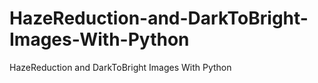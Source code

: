 # HazeReduction-and-DarkToBright-Images-With-Python
HazeReduction and DarkToBright Images With Python
